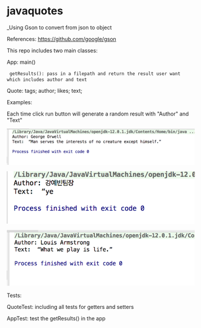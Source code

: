 # javaquotes

_Using Gson to convert from json to object

References:
https://github.com/google/gson

This repo includes two main classes:

App: main()

     getResults(): pass in a filepath and return the result user want which includes author and text
     
Quote: tags;
       author;
       likes;
       text;
       

Examples:

Each time click run button will generate a random result with "Author" and "Text"

![image1](Assets/img1.png)


![image1](Assets/img2.png)


![image1](Assets/img3.png)


Tests:

QuoteTest: including all tests for getters and setters

AppTest: test the getResults() in the app 